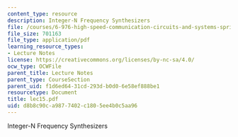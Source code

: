 ```yaml
---
content_type: resource
description: Integer-N Frequency Synthesizers
file: /courses/6-976-high-speed-communication-circuits-and-systems-spring-2003/d8b8c90ca9877402c1805ee4b0c5aa96_lec15.pdf
file_size: 701163
file_type: application/pdf
learning_resource_types:
- Lecture Notes
license: https://creativecommons.org/licenses/by-nc-sa/4.0/
ocw_type: OCWFile
parent_title: Lecture Notes
parent_type: CourseSection
parent_uid: f1d6ed64-31cd-293d-b0d0-6e58ef888be1
resourcetype: Document
title: lec15.pdf
uid: d8b8c90c-a987-7402-c180-5ee4b0c5aa96
---
```

Integer-N Frequency Synthesizers